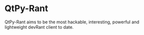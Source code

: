 # QtPy-Rant

QtPy-Rant aims to be the most hackable, interesting, powerful and lightweight
devRant client to date.